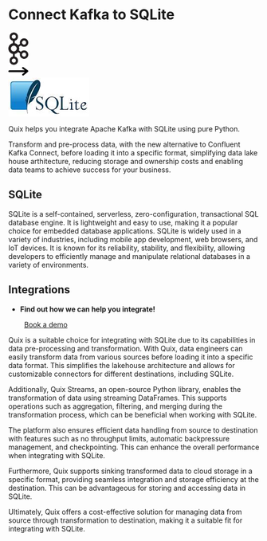 # Connect Kafka to SQLite

<div class="connect-images cards blog-grid-card" markdown>
<div>
<img src="../images/kafka_logo.png" width="40px" />
</div>
<div>
<img src="../images/arrow.svg" width="40px" />
</div>
<div>
<img src="./images/sqlite_1.jpg" />
</div>
</div>

Quix helps you integrate Apache Kafka with SQLite using pure Python.

Transform and pre-process data, with the new alternative to Confluent Kafka Connect, before loading it into a specific format, simplifying data lake house arthitecture, reducing storage and ownership costs and enabling data teams to achieve success for your business.

## SQLite

SQLite is a self-contained, serverless, zero-configuration, transactional SQL database engine. It is lightweight and easy to use, making it a popular choice for embedded database applications. SQLite is widely used in a variety of industries, including mobile app development, web browsers, and IoT devices. It is known for its reliability, stability, and flexibility, allowing developers to efficiently manage and manipulate relational databases in a variety of environments.

## Integrations

<div class="grid cards" markdown>

- __Find out how we can help you integrate!__

    <a class="md-button md-button--primary" href="https://share.hsforms.com/1iW0TmZzKQMChk0lxd_tGiw4yjw2?__hstc=175542013.2303933fbd746c0ac86d9ccbe9bc9100.1728383268831.1729603416735.1729620918855.31&__hssc=175542013.1.1729620918855&__hsfp=2132701734" target="_blank" style="margin:.5rem;">Book a demo</a>

</div>


Quix is a suitable choice for integrating with SQLite due to its capabilities in data pre-processing and transformation. With Quix, data engineers can easily transform data from various sources before loading it into a specific data format. This simplifies the lakehouse architecture and allows for customizable connectors for different destinations, including SQLite.

Additionally, Quix Streams, an open-source Python library, enables the transformation of data using streaming DataFrames. This supports operations such as aggregation, filtering, and merging during the transformation process, which can be beneficial when working with SQLite.

The platform also ensures efficient data handling from source to destination with features such as no throughput limits, automatic backpressure management, and checkpointing. This can enhance the overall performance when integrating with SQLite.

Furthermore, Quix supports sinking transformed data to cloud storage in a specific format, providing seamless integration and storage efficiency at the destination. This can be advantageous for storing and accessing data in SQLite.

Ultimately, Quix offers a cost-effective solution for managing data from source through transformation to destination, making it a suitable fit for integrating with SQLite.

